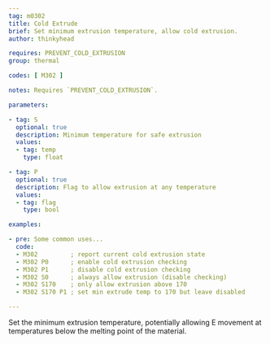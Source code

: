 ```yaml
---
tag: m0302
title: Cold Extrude
brief: Set minimum extrusion temperature, allow cold extrusion.
author: thinkyhead

requires: PREVENT_COLD_EXTRUSION
group: thermal

codes: [ M302 ]

notes: Requires `PREVENT_COLD_EXTRUSION`.

parameters:

- tag: S
  optional: true
  description: Minimum temperature for safe extrusion
  values:
  - tag: temp
    type: float

- tag: P
  optional: true
  description: Flag to allow extrusion at any temperature
  values:
  - tag: flag
    type: bool

examples:

- pre: Some common uses...
  code:
  - M302         ; report current cold extrusion state
  - M302 P0      ; enable cold extrusion checking
  - M302 P1      ; disable cold extrusion checking
  - M302 S0      ; always allow extrusion (disable checking)
  - M302 S170    ; only allow extrusion above 170
  - M302 S170 P1 ; set min extrude temp to 170 but leave disabled

---
```


Set the minimum extrusion temperature, potentially allowing E movement at temperatures below the melting point of the material.
